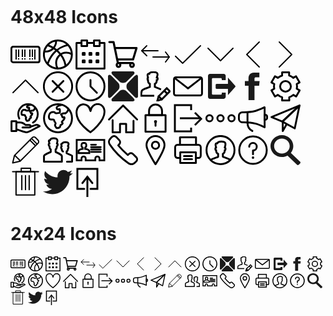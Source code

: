 <style>
  svg {
    fill: #000;
  }

  .icons-48 {
    margin-bottom: 1em;
  }

  .icons-24 svg {
    height: 24px;
    width: 24px;
  }

  .icons-48 svg {
    height: 48px;
    width: 48px;
  }
</style>


<svg xmlns="http://www.w3.org/2000/svg" style="width:0;height:0;visibility:hidden;"><defs><linearGradient id="calendar-SVGID_1_" gradientUnits="userSpaceOnUse" x1="16.75" y1="12.45" x2="18.25" y2="12.45" gradientTransform="matrix(1 0 0 -1 0 24)"> <stop offset="0" style="stop-color:#FFFFFF"/> <stop offset="1" style="stop-color:#000000"/> </linearGradient><linearGradient id="calendar-SVGID_2_" gradientUnits="userSpaceOnUse" x1="16.75" y1="6.45" x2="18.25" y2="6.45" gradientTransform="matrix(1 0 0 -1 0 24)"> <stop offset="0" style="stop-color:#FFFFFF"/> <stop offset="1" style="stop-color:#000000"/> </linearGradient></defs><symbol viewBox="0 0 24 24" id="icon-barcode"><title>barcode</title> <g> <g stroke-width="1"> <line fill="none" stroke="#000000" stroke-linejoin="round" stroke-miterlimit="10" x1="4.5" y1="8" x2="4.5" y2="16"/> <line fill="none" stroke="#000000" stroke-linejoin="round" stroke-miterlimit="10" x1="6.5" y1="8" x2="6.5" y2="14"/> <line fill="none" stroke="#000000" stroke-linejoin="round" stroke-miterlimit="10" x1="19.5" y1="8" x2="19.5" y2="16"/> <polygon points="7,15 6,15 6,16 7,16 			"/> <polygon points="10,15 9,15 9,16 10,16 			"/> <polygon points="12,15 11,15 11,16 12,16 			"/> <polygon points="16,15 15,15 15,16 16,16 			"/> <polygon points="18,15 17,15 17,16 18,16 			"/> <line fill="none" stroke="#000000" stroke-linejoin="round" stroke-miterlimit="10" x1="9.5" y1="8" x2="9.5" y2="14"/> <line fill="none" stroke="#000000" stroke-linejoin="round" stroke-miterlimit="10" x1="11.5" y1="8" x2="11.5" y2="14"/> <line fill="none" stroke="#000000" stroke-linejoin="round" stroke-miterlimit="10" x1="15.5" y1="8" x2="15.5" y2="14"/> <line fill="none" stroke="#000000" stroke-linejoin="round" stroke-miterlimit="10" x1="17.5" y1="8" x2="17.5" y2="14"/> </g> <path fill="none" stroke="#000000" stroke-width="1.5" stroke-linejoin="round" stroke-miterlimit="10" d="M21.8,18.2H2.2
		c-0.8,0-1.5-0.7-1.5-1.5V7.2c0-0.8,0.7-1.5,1.5-1.5h19.5c0.8,0,1.5,0.7,1.5,1.5v9.5C23.2,17.6,22.6,18.2,21.8,18.2z"/> </g> </symbol><symbol viewBox="0 0 24 24" id="icon-basketball"><title>basketball</title> <g> <ellipse fill="none" stroke="#000000" stroke-width="1.5" stroke-linejoin="round" stroke-miterlimit="10" cx="11.9" cy="12" rx="11.2" ry="11.2"/> <path fill="none" stroke="#000000" stroke-width="1.5" stroke-linejoin="round" stroke-miterlimit="10" d="M3.7,19.7
		C5,15.6,9.2,6.5,20.2,4.3"/> <path fill="none" stroke="#000000" stroke-width="1.5" stroke-linejoin="round" stroke-miterlimit="10" d="M3.5,4.5
		c4.5,1.6,12.8,6,14.7,16.9"/> <path fill="none" stroke="#000000" stroke-width="1.5" stroke-linejoin="round" stroke-miterlimit="10" d="M10.5,0.9
		c0,0.1,0,0.3,0,0.4c0,4.6-3.7,8.3-8.2,8.3c-0.4,0-0.8,0-1.1-0.1"/> <path fill="none" stroke="#000000" stroke-width="1.5" stroke-linejoin="round" stroke-miterlimit="10" d="M11.7,23.2
		c-0.8-1.2-1.2-2.8-1.2-4.4c0-4.6,3.7-8.3,8.2-8.3c1.6,0,3.2,0.5,4.5,1.3"/> </g> </symbol><symbol viewBox="0 0 24 24" id="icon-calendar"><title>calendar</title> <g> <polyline fill="none" stroke="#000000" stroke-width="1.5" stroke-linecap="round" stroke-linejoin="round" stroke-miterlimit="10" points="
		4.3,2.8 0.8,2.8 0.8,23.2 23.2,23.2 23.2,2.8 19.9,2.8 	"/> <rect x="4.8" y="0.8" fill="none" stroke="#000000" stroke-width="1.5" stroke-linecap="round" stroke-linejoin="round" stroke-miterlimit="10" width="4.5" height="4.5"/> <rect x="14.8" y="0.8" fill="none" stroke="#000000" stroke-width="1.5" stroke-linecap="round" stroke-linejoin="round" stroke-miterlimit="10" width="4.5" height="4.5"/> <line fill="none" stroke="#000000" stroke-width="1.5" stroke-linecap="round" stroke-linejoin="round" stroke-miterlimit="10" x1="9.5" y1="2.8" x2="14.5" y2="2.8"/> <rect x="5.8" y="10.8" fill="none" stroke="#000000" stroke-width="1.5" stroke-linecap="round" stroke-linejoin="round" stroke-miterlimit="10" width="1.5" height="1.5"/> <rect x="11.2" y="10.8" fill="none" stroke="#000000" stroke-width="1.5" stroke-linecap="round" stroke-linejoin="round" stroke-miterlimit="10" width="1.5" height="1.5"/>  <rect x="16.8" y="10.8" fill="url(#calendar-SVGID_1_)" stroke="#000000" stroke-width="1.5" stroke-linecap="round" stroke-linejoin="round" stroke-miterlimit="10" width="1.5" height="1.5"/> <rect x="5.8" y="16.8" fill="none" stroke="#000000" stroke-width="1.5" stroke-linecap="round" stroke-linejoin="round" stroke-miterlimit="10" width="1.5" height="1.5"/> <rect x="11.2" y="16.8" fill="none" stroke="#000000" stroke-width="1.5" stroke-linecap="round" stroke-linejoin="round" stroke-miterlimit="10" width="1.5" height="1.5"/>  <rect x="16.8" y="16.8" fill="url(#calendar-SVGID_2_)" stroke="#000000" stroke-width="1.5" stroke-linecap="round" stroke-linejoin="round" stroke-miterlimit="10" width="1.5" height="1.5"/> </g> </symbol><symbol viewBox="0 0 20 20" id="icon-cart"><title>cart</title> <g> <ellipse fill="none" stroke="#000000" stroke-width="1.4" stroke-linecap="round" stroke-linejoin="round" stroke-miterlimit="10" cx="16" cy="17" rx="1.2" ry="1.3"/> <ellipse fill="none" stroke="#000000" stroke-width="1.4" stroke-linecap="round" stroke-linejoin="round" stroke-miterlimit="10" cx="7" cy="17" rx="1.2" ry="1.3"/> <polyline fill="none" stroke="#000000" stroke-width="1.4" stroke-linecap="round" stroke-linejoin="round" stroke-miterlimit="10" points="
		0.9,1.7 3.7,1.7 6.6,15.7 15.9,15.7 	"/> <polyline fill="none" stroke="#000000" stroke-width="1.4" stroke-linecap="round" stroke-linejoin="round" stroke-miterlimit="10" points="
		6.8,13.3 16.7,13.3 19,5.7 5,5.7 	"/> </g> </symbol><symbol viewBox="0 0 24 24" id="icon-change-status"><title>change-status</title> <g fill="none" stroke="#000000" stroke-linecap="round" stroke-linejoin="round" transform="translate(1 5)"> <path d="M0 4L13 4M9 9L22 9"/> <polyline points="4 8 0 4 4 0"/> <polyline points="19 13 22 9 19 5"/> </g> </symbol><symbol viewBox="0 0 24 24" id="icon-check"><title>check</title> <g> <polyline fill="none" stroke="#000000" stroke-linecap="round" stroke-linejoin="round" stroke-miterlimit="10" points="
		22,5 7.7,19 2,13.4 	"/> </g> </symbol><symbol viewBox="0 0 24 24" id="icon-chevron-down"><title>chevron-down</title> <polyline fill="none" stroke="#000000" stroke-linecap="round" stroke-linejoin="round" stroke-miterlimit="10" points="
	2,7 12,17 22,7 "/> </symbol><symbol viewBox="0 0 24 24" id="icon-chevron-left"><title>chevron-left</title> <polyline fill="none" stroke="#000000" stroke-linecap="round" stroke-linejoin="round" stroke-miterlimit="10" points="
	17,2 7,12 17,22 "/> </symbol><symbol viewBox="0 0 24 24" id="icon-chevron-right"><title>chevron-right</title> <polyline fill="none" stroke="#000000" stroke-linecap="round" stroke-linejoin="round" stroke-miterlimit="10" points="
	7,22 17,12 7,2 "/> </symbol><symbol viewBox="0 0 24 24" id="icon-chevron-up"><title>chevron-up</title> <polyline fill="none" stroke="#000000" stroke-linecap="round" stroke-linejoin="round" stroke-miterlimit="10" points="
	22,17 12,7 2,17 "/> </symbol><symbol viewBox="0 0 25 25" id="icon-circle-x"><title>circle-x</title> <g> <circle fill="none" stroke="#010101" stroke-width="1.5" stroke-linecap="round" stroke-linejoin="round" stroke-miterlimit="10" cx="12.5" cy="12.5" r="11.8"/> <line fill="none" stroke="#010101" stroke-width="1.5" stroke-linecap="round" stroke-linejoin="round" stroke-miterlimit="10" x1="17" y1="8" x2="8" y2="17"/> <line fill="none" stroke="#010101" stroke-width="1.5" stroke-linecap="round" stroke-linejoin="round" stroke-miterlimit="10" x1="17" y1="17" x2="8" y2="8"/> </g> </symbol><symbol viewBox="0 0 24 24" id="icon-clock"><title>clock</title> <g> <circle fill="none" stroke="#000000" stroke-width="1.5" stroke-linecap="round" stroke-linejoin="round" stroke-miterlimit="10" cx="12" cy="12" r="11.2"/> <polyline fill="none" stroke="#000000" stroke-width="1.5" stroke-linecap="round" stroke-linejoin="round" stroke-miterlimit="10" points="
		12,6.9 12,12 17.1,17.1 	"/> </g> </symbol><symbol viewBox="0 0 24 24" id="icon-daxko"><title>daxko</title> <g> <path fill="currentColor" d="M20.0625 0L3.96875.03125C3.1660079.1962178 2.9475356.503846 2.90625.59375 2.7475259.9393898 2.744387 1.0786967 2.8125 1.34375 2.9932837 2.047241 3.7445398 2.8188597 4.3125 3.375L9.3125 8.28125C10.073197 9.026116 11.040034 9.226637 12.03125 9.21875 13.001697 9.21095 14.005242 9.010509 14.75 8.28125L19.84375 3.28125C20.596478 2.5441866 21.21875 2.0556574 21.21875 1.09375 21.21875 1.000099 21.068089.5168461 20.84375.3125 20.592573.0837042 20.344043.0280422 20.0625 0zM1.09375 2.78125C1.000099 2.78125.5168461 2.9319127.3125 3.15625.0837041 3.407428.0280422 3.6559565 0 3.9375L.03125 20.03125C.1962177 20.833992.503846 21.052463.59375 21.09375.9393898 21.252473 1.0786966 21.255613 1.34375 21.1875 2.047241 21.006716 2.8188599 20.25546 3.375 19.6875L8.28125 14.6875C9.026117 13.926801 9.226636 12.959966 9.21875 11.96875 9.21095 10.998303 9.010509 9.994757 8.28125 9.25L3.28125 4.15625C2.5441867 3.403522 2.0556574 2.78125 1.09375 2.78125zM23 2.78125C22.890196 2.7675748 22.788777 2.7784435 22.65625 2.8125 21.95276 2.9932837 21.181141 3.7445399 20.625 4.3125L15.71875 9.3125C14.973882 10.073199 14.773364 11.040036 14.78125 12.03125 14.78905 13.001698 14.98949 14.005241 15.71875 14.75L20.71875 19.84375C21.455814 20.596479 21.944342 21.21875 22.90625 21.21875 22.9999 21.21875 23.483154 21.068086 23.6875 20.84375 23.916296 20.592572 23.971957 20.344042 24 20.0625L23.96875 3.96875C23.803783 3.1660078 23.496154 2.9475355 23.40625 2.90625 23.23343 2.8268879 23.109804 2.7949252 23 2.78125zM11.96875 14.78125C10.998302 14.78905 9.994759 14.98949 9.25 15.71875L4.15625 20.71875C3.403522 21.455814 2.78125 21.944342 2.78125 22.90625 2.78125 22.9999 2.9319128 23.483154 3.15625 23.6875 3.4074277 23.916296 3.6559569 23.971957 3.9375 24L20.03125 23.96875C20.833992 23.803783 21.052464 23.496154 21.09375 23.40625 21.252475 23.060609 21.255613 22.921303 21.1875 22.65625 21.006717 21.952759 20.255461 21.181141 19.6875 20.625L14.6875 15.71875C13.926802 14.973883 12.959964 14.773363 11.96875 14.78125z"/> </g> </symbol><symbol viewBox="0 0 24 24" id="icon-edit-person"><title>edit-person</title> <g> <polygon fill="none" stroke="#000000" stroke-width="1.5" stroke-linecap="round" points="17 22.4648 13.5 23.4648 14.5 19.9648 21 13.4648 23.5 15.9648"/> <path fill="none" stroke="#000000" stroke-width="1.5" d="M19,15.4648 L21.5,17.9648" id="edit-person-Stroke-514"/> <path fill="none" stroke="#000000" stroke-width="1.5" d="M14.5,19.9648 L17,22.4648" id="edit-person-Stroke-515" stroke-linecap="round"/> <path fill="none" stroke="#000000" stroke-width="1.5" d="M16.4316,14.4648 C15.6546,14.2078 12.4996,12.7848 11.4996,12.4648 L11.4996,9.9648 C11.4996,9.9648 12.9996,9.3448 12.9996,6.9648 C13.9996,6.9648 13.9996,4.8938 12.9996,4.8938 C12.9996,4.6598 13.8966,3.2868 13.5686,1.9648 C13.0936,0.0598 7.5076,0.0598 7.0346,1.9648 C4.6656,1.4878 5.9996,4.6458 5.9996,4.9648 C5.4996,4.9648 5.4996,6.9648 5.9996,6.9648 C5.9996,9.3448 7.4996,9.9648 7.4996,9.9648 L7.4996,12.4648 C4.9996,13.5198 1.4806,14.2198 1.0686,15.4648 C0.5936,16.8938 0.4996,19.4998 0.4996,19.4998 L10.9996,19.4998" id="edit-person-Stroke-516"/> </g> </symbol><symbol viewBox="0 0 24 24" id="icon-email"><title>email</title> <g> <path fill="none" stroke="#000000" stroke-width="1.5" stroke-linecap="round" stroke-linejoin="round" stroke-miterlimit="10" d="
		M23.2,17.7c0,0.8-0.7,1.6-1.6,1.6H2.4c-0.9,0-1.6-0.7-1.6-1.6V6.3c0-0.8,0.7-1.6,1.6-1.6h19.3c0.8,0,1.5,0.7,1.5,1.6V17.7z"/> <polyline fill="none" stroke="#000000" stroke-width="1.5" stroke-linecap="round" stroke-linejoin="round" stroke-miterlimit="10" points="
		22.7,5.3 12,13.6 1.3,5.3 	"/> </g> </symbol><symbol viewBox="0 0 24 24" id="icon-exit"><title>exit</title> <g fill="currentColor"> <path d="M3.57418945,2.05196489 C2.70209715,2.05607917 2,2.79336623 2,3.71429974 L2,20.3376482 C2,21.2585817 2.70209715,22.004094 3.57418945,21.9999831 L14.5935156,21.9480351 C15.4656079,21.9439624 16.1677051,21.2066338 16.1677051,20.2857003 L16.1677051,16.9610306 L13.0193262,16.9610306 L13.0193262,17.844146 C13.0193262,18.2826857 12.6966984,18.6199925 12.2814249,18.6233654 L5.88628022,18.6753134 C5.47100636,18.6787212 5.14837891,18.3346336 5.14837891,17.8960939 L5.14837891,6.15585405 C5.14837891,5.71731432 5.47100636,5.38000788 5.88628022,5.37663459 L12.2814249,5.32468662 C12.6966984,5.32131208 13.0193262,5.66536636 13.0193262,6.10390608 L13.0193262,6.98702147 L16.1677051,6.98702147 L16.1677051,3.66235177 C16.1677051,2.74141827 15.4656079,1.99590564 14.5935156,2.00001692 L3.57418945,2.05196489 Z"/> <path d="M17.9579439,4.98702892 C17.846054,4.98702892 17.9579439,4.98702892 17.9579439,4.98702892 L17.9579439,9.97403753 L8.86688733,9.97403753 C8.44612213,9.97403753 8.11163032,10.3467506 8.11163032,10.8155952 L8.11163032,13.1220867 C8.11163032,13.5909313 8.44612213,13.9636444 8.86688733,13.9636444 L17.9579439,13.9636444 L17.9579439,18.950653 C17.9579439,18.950653 18.0291507,18.8713097 18.8530633,17.9532513 L23.3286604,12.9662427 C24.2237799,11.968841 24.2237799,11.968841 23.3286604,10.9714392 L18.8530633,5.98443064 C18.4055036,5.48572978 18.0698339,4.98702892 17.9579439,4.98702892 Z"/> </g> </symbol><symbol viewBox="0 0 24 24" id="icon-facebook"><title>facebook</title> <g fill="currentColor"> <path d="M17.3,7.7h-4.1V5.8c0-0.9,0.6-1.1,1-1.1s2.9,0,2.9,0V1l-4.2,0C9.1,1,8.4,3.8,8.4,5.6v2.1H5.5v3.8h2.9c0,5,0,11.5,0,11.5
		h4.8c0,0,0-6.6,0-11.5h3.7L17.3,7.7z"/> </g> </symbol><symbol viewBox="0 0 24 24" id="icon-gear"><title>gear</title> <g> <ellipse fill="none" stroke="#000000" stroke-width="1.5" stroke-linejoin="round" stroke-miterlimit="10" cx="12" cy="12" rx="4.3" ry="4.2"/> <path fill="none" stroke="#000000" stroke-width="1.5" stroke-linejoin="round" stroke-miterlimit="10" d="M21.2,12
		c0-0.7-0.1-1.3-0.2-1.9l2.2-1.3l-2.8-4.9l-2.2,1.3c-1-0.9-1.9-1.5-3.3-1.9V0.8H9.3v2.6C7.8,3.7,6.8,4.4,5.9,5.2L3.6,3.9L0.8,8.8
		L3,10.1c-0.1,0.6-0.2,1.3-0.2,1.9c0,0.7,0.1,1.3,0.2,1.9l-2.2,1.3l2.8,4.9l2.3-1.3c1,0.9,2,1.5,3.4,1.9v2.6h5.7v-2.6
		c1.4-0.4,2.3-1.1,3.3-1.9l2.2,1.3l2.8-4.9L21,13.9C21.1,13.3,21.2,12.7,21.2,12z"/> </g> </symbol><symbol viewBox="0 0 24 24" id="icon-give"><title>give</title> <g> <rect x="0.8" y="14.4" fill="none" stroke="#000000" stroke-width="1.5" stroke-linejoin="round" stroke-miterlimit="10" width="3.9" height="7.9"/> <path fill="none" stroke="#000000" stroke-width="1.5" stroke-linecap="round" stroke-linejoin="round" stroke-miterlimit="10" d="
		M4.7,20.8c10.5,3.5,6.6,3.6,18.6-2.5c-1-1-1.9-1.3-2.9-1L16,18.8"/> <path fill="none" stroke="#000000" stroke-width="1.5" stroke-linecap="round" stroke-linejoin="round" stroke-miterlimit="10" d="
		M4.7,15.4h2.9c2.3,0,3.9,1.5,4.4,2c0,0,1.5,0,2.9,0c1.6,0,1.6,2,0,2H9.6"/> <path fill="none" stroke="#000000" stroke-width="1.5" stroke-linecap="round" stroke-linejoin="round" stroke-miterlimit="10" d="
		M7,12.2c-0.5-1.1-0.8-2.3-0.8-3.5c0-4.4,3.5-7.9,7.8-7.9c4.3,0,7.8,3.5,7.8,7.9c0,2.9-1.5,5.4-3.8,6.8"/> <path fill="none" stroke="#000000" stroke-width="1.5" stroke-linecap="round" stroke-linejoin="round" stroke-miterlimit="10" d="
		M19.7,3.3c0,0-0.3,1.9-1.7,2.6c-1.4-0.3-2.7,0.7-2.4,0.7C16,6.6,16.3,8,16.3,8c0.3,0.3,1,0,1,0c0.8,0.9-1.4,2.4-1.4,2.7
		c0,0.3,0.9,0.5,0.3,1c-0.5,0.5-1,0.7-1,0.7c0,1.7-1.7,1.7-2,1.7c-0.3,0-1-1.4-1-1.7c0-0.3,0.3-0.7,0.3-1c0-0.3-0.7-1-0.7-1
		c0-1.4-1-1-2-1c-1,0-1-1.4-1-1.4s0-2.4,1.7-2.7c1.7-0.3,1.7,0.3,1.7,0.3c0.7,0.7,2,0,2.7,0c0,0,0.3-2.4-0.3-2.1
		c-0.7,0.3-1.3,0.1-1.4-0.7c-0.1-1.1,3-1.7,3-1.7"/> </g> </symbol><symbol viewBox="0 0 24 24" id="icon-globe"><title>globe</title> <g> <circle fill="none" stroke="#010101" stroke-width="1.5" stroke-linecap="round" stroke-linejoin="round" stroke-miterlimit="10" cx="12" cy="12" r="11.2"/> <path fill="none" stroke="#010101" stroke-width="1.5" stroke-linecap="round" stroke-linejoin="round" stroke-miterlimit="10" d="
		M20.3,4.4c0,0-0.5,2.7-2.4,3.7c-2-0.5-3.9,1-3.4,1c0.5,0,1,2,1,2c0.5,0.5,1.5,0,1.5,0c1.2,1.2-2,3.4-2,3.9c0,0.5,1.2,0.7,0.5,1.5
		c-0.7,0.7-1.5,1-1.5,1c0,2.4-2.4,2.4-2.9,2.4c-0.5,0-1.5-2-1.5-2.4s0.5-1,0.5-1.5c0-0.5-1-1.5-1-1.5c0-2-1.5-1.5-2.9-1.5
		s-1.5-2-1.5-2s0-3.4,2.4-3.9s2.4,0.5,2.4,0.5c1,1,2.9,0,3.9,0c0,0,0.5-3.4-0.5-2.9s-1.9,0.1-2-1c-0.1-1.5,4.3-2.4,4.3-2.4"/> </g> </symbol><symbol viewBox="0 0 24 24" id="icon-heart"><title>heart</title> <g> <path fill="none" stroke="#010101" stroke-width="1.5" stroke-linejoin="round" stroke-miterlimit="10" d="M12,23.2
		c0,0,11.2-8.4,11.2-16.3c0-7.9-10-8.5-11.2-0.6C10.7-1.5,0.8-0.9,0.8,7.6C0.8,16.1,12,23.2,12,23.2z"/> </g> </symbol><symbol viewBox="0 0 24 24" id="icon-house"><title>house</title> <g> <polyline fill="none" stroke="#010101" stroke-width="1.5" stroke-linecap="round" stroke-linejoin="round" stroke-miterlimit="10" points="
		3.7,13.5 3.7,23.3 9.6,23.3 9.6,16.5 14.5,16.5 14.5,23.3 20.4,23.3 20.4,14 	"/> <polyline fill="none" stroke="#010101" stroke-width="1.5" stroke-linecap="round" stroke-linejoin="round" stroke-miterlimit="10" points="
		0.8,13 12.1,1.8 23.3,13 	"/> </g> </symbol><symbol viewBox="0 0 24 24" id="icon-lock"><title>lock</title> <g fill="none" stroke="#010101" stroke-width="1.5" stroke-linejoin="round" transform="translate(4 1)"> <path d="M8.49986508,13.6944445 C8.49986508,13.9541667 8.28830953,14.1666667 8.02764286,14.1666667 C7.76697619,14.1666667 7.55542063,13.9541667 7.55542063,13.6944445 C7.55542063,13.4328333 7.76697619,13.2222222 8.02764286,13.2222222 C8.28830953,13.2222222 8.49986508,13.4328333 8.49986508,13.6944445 L8.49986508,13.6944445 Z"/> <path stroke-linecap="round" d="M8.02764286,14.1666667 L8.02764286,17"/> <polygon points="0 21.722 16.055 21.722 16.055 8.5 0 8.5"/> <path d="M2.83319841,5.19444445 C2.83319841,2.32522222 5.15842063,0 8.02764286,0 C10.8968651,0 13.2220873,2.32522222 13.2220873,5.19444445 L13.2220873,8.5 L2.83319841,8.5 L2.83319841,5.19444445 L2.83319841,5.19444445 Z"/> </g> </symbol><symbol viewBox="0 0 24 24" id="icon-logout"><title>logout</title> <g fill="none" fill-rule="evenodd" stroke="#000" stroke-width="1.5" transform="translate(1 1)"> <polyline points="13.5 18.52 13.5 21.5 .5 21.5 .5 .5 13.5 .5 13.5 4.5"/> <path d="M4.5,11 L21.5,11"/> <polyline points="16.5 6.492 21.5 11.492 16.5 16.492"/> </g> </symbol><symbol viewBox="0 0 24 24" id="icon-meatball-menu"><title>meatball-menu</title> <g> <ellipse fill="none" stroke="#010101" stroke-width="1.5" stroke-linecap="round" stroke-linejoin="round" stroke-miterlimit="10" cx="3.2" cy="12" rx="2.5" ry="2.5"/> <ellipse fill="none" stroke="#010101" stroke-width="1.5" stroke-linecap="round" stroke-linejoin="round" stroke-miterlimit="10" cx="12" cy="12" rx="2.5" ry="2.5"/> <ellipse fill="none" stroke="#010101" stroke-width="1.5" stroke-linecap="round" stroke-linejoin="round" stroke-miterlimit="10" cx="20.8" cy="12" rx="2.5" ry="2.5"/> </g> </symbol><symbol viewBox="0 0 24 24" id="icon-megaphone"><title>megaphone</title> <g> <path fill="none" stroke="#010101" stroke-width="1.5" stroke-linecap="round" stroke-linejoin="round" stroke-miterlimit="10" d="
		M7.6,7.2c0,19.7,0-12.7,0,8.5c0,2.7,1.5,5.2,3.9,6.5"/> <path fill="none" stroke="#010101" stroke-width="1.5" stroke-linecap="round" stroke-linejoin="round" stroke-miterlimit="10" d="
		M23.3,11.7c0,0.8-0.7,1.5-1.5,1.5h-0.5v-4h0.5c0.8,0,1.5,0.7,1.5,1.5V11.7z"/> <path fill="none" stroke="#010101" stroke-width="1.5" stroke-linecap="round" stroke-linejoin="round" stroke-miterlimit="10" d="
		M4.6,7.2h-1c-1.6,0-2.9,1.3-2.9,3v2c0,1.7,1.3,3,2.9,3h1c8.8,0,12.4,2,16.7,4v-16C17,5.2,13.4,7.2,4.6,7.2z"/> </g> </symbol><symbol viewBox="0 0 24 24" id="icon-paper-airplane"><title>paper-airplane</title> <g> <polygon fill="none" stroke="#000000" stroke-width="1.5" stroke-linejoin="round" stroke-miterlimit="10" points="23.2,1.8 
		0.8,11.1 9.5,14.7 	"/> <polygon fill="none" stroke="#000000" stroke-width="1.5" stroke-linejoin="round" stroke-miterlimit="10" points="23.2,1.8 
		19.4,20.1 9.5,14.7 	"/> <polyline fill="none" stroke="#000000" stroke-width="1.5" stroke-linejoin="round" stroke-miterlimit="10" points="9.8,14.7 
		9.8,22.2 13,16.6 	"/> </g> </symbol><symbol viewBox="0 0 24 24" id="icon-pen"><title>pen</title> <g fill="none" stroke="#000000" stroke-linecap="round" stroke-linejoin="round"> <path d="M7.68653333 20.8685667L1.75936667 22.25915 3.14995 16.3329 17.4490333 2.03106667C18.1658667 1.31515 19.3272833 1.31515 20.0432 2.03106667L21.9883667 3.97531667C22.7033667 4.69215 22.7033667 5.85173333 21.9883667 6.56856667L7.68653333 20.8685667 7.68653333 20.8685667zM21.3416583 7.21885L16.8014083 2.6786M20.03385 8.52711667L15.5046 3.97586667M7.91753333 20.6389417L3.38003333 16.1014417"/> </g> </symbol><symbol viewBox="0 0 24 24" id="icon-people"><title>people</title> <g> <path fill="none" stroke="#000000" stroke-width="1.5" stroke-linejoin="round" stroke-miterlimit="10" d="M8,21.2h7.1
		c0,0,0-3,0-4.5c0-0.5-2.6-2.2-5-3.2v-2.1c0,0,1-0.3,1-2.6c0.7,0,1-2.1,0-2.1c0-0.2,0.7-1.3,0.4-2.6c-0.5-2.1-5.4-2.1-5.8,0
		c-2-0.4-0.5,2.3-0.5,2.6c-1,0-0.7,2.1,0,2.1c0,2.2,1,2.6,1,2.6v2.1c-2.5,1-5.4,2.6-5.4,3.1c0,1,0,4.6,0,4.6H8z"/> <path fill="none" stroke="#000000" stroke-width="1.5" stroke-linecap="round" stroke-linejoin="round" stroke-miterlimit="10" d="
		M19.2,21.2h4.1c0,0,0-3.4,0-4.6c0-0.5-2.5-1.2-4.4-2.1V13c0,0,1-0.3,1-2.1c0.5,0,0.7-2.1,0-2.1c0-0.2,0.8-1.1,0.5-2.1
		c-0.5-1.5-4.4-1.5-4.9,0C13.8,6.6,15,8.7,15,8.9c-0.8,0-0.5,2.1,0,2.1c0,1.7,1,2.1,1,2.1"/> </g> </symbol><symbol viewBox="0 0 25 19" id="icon-person-card"><title>person-card</title> <g fill="none" stroke="#000" stroke-linecap="round" stroke-width="1.5" transform="translate(1 1)"> <path stroke-linecap="round" d="M0 0L0 17 4 17 4 15.5C4 14.538 4.787 13.75 5.75 13.75 6.712 13.75 7.5 14.538 7.5 15.5L7.5 17 15.5 17 15.5 15.5C15.5 14.538 16.287 13.75 17.25 13.75 18.212 13.75 19 14.538 19 15.5L19 17 23 17 23 0 0 0 0 0zM12 10L20 10M12 8L20 8M12 6L20 6M12 4L16 4"/> <path stroke="#000" stroke-linecap="round" stroke-width="1.5" d="M6,11 L1.5,11 L1.5,9 C1.5,9 3,7.5 5,7.5 L5,6.5 C5,6.5 4,6 4,4.5 C4,3.5 4,2.5 6,2.5 C8,2.5 8,3.5 8,4.5 C8,6 7,6.5 7,6.5 L7,7.5 C9,7.5 10.5,9 10.5,9 L10.5,11 L6,11 L6,11 Z"/> </g> </symbol><symbol viewBox="0 0 24 24" id="icon-phone"><title>phone</title> <g> <path fill="none" stroke="#000000" stroke-width="1.5" stroke-linecap="round" stroke-linejoin="round" stroke-miterlimit="10" d="
		M9,7.3C9.9,6.4,9.9,4.9,9,4L6.5,1.4c-0.9-0.8-2.4-0.8-3.3,0L1.8,2.9C0.6,4,0.5,5.9,1.3,7.3c4,6,9.4,11.3,15.4,15.4
		c1.5,0.9,3.2,0.7,4.5-0.4l1.4-1.3c0.9-0.9,0.9-2.4,0-3.3L20,15.1c-0.9-0.9-2.4-0.9-3.3,0l-0.8,0.8c-2.7-2.3-5.4-4.9-7.7-7.7L9,7.3z
		"/> </g> </symbol><symbol viewBox="0 0 24 24" id="icon-pin"><title>pin</title> <g> <path fill="none" stroke="#000000" stroke-width="1.5" stroke-linecap="round" stroke-linejoin="round" stroke-miterlimit="10" d="
		M19.2,8.1c0,4.1-7.2,15.2-7.2,15.2S4.8,12.2,4.8,8.1S7.9,0.8,12,0.8S19.2,4,19.2,8.1z"/> <ellipse fill="none" stroke="#000000" stroke-width="1.5" stroke-linecap="round" stroke-linejoin="round" stroke-miterlimit="10" cx="12" cy="8.1" rx="2.9" ry="2.9"/> </g> </symbol><symbol viewBox="0 0 24 24" id="icon-printer"><title>printer</title> <g> <path fill="none" stroke="#010101" stroke-width="1.5" stroke-linecap="round" stroke-linejoin="round" stroke-miterlimit="10" d="
		M5.6,18.2H3.5c-1,0-1.8-0.9-1.8-2.1V9.9c0-1.2,0.8-2.1,1.8-2.1h16.9c1,0,1.8,0.9,1.8,2.1v6.3c0,1.2-0.8,2.1-1.8,2.1h-2.1"/> <polyline fill="none" stroke="#010101" stroke-width="1.5" stroke-linecap="round" stroke-linejoin="round" stroke-miterlimit="10" points="
		5.6,7.8 5.6,1.8 18.4,1.8 18.4,7.6 18.4,7.6 	"/> <rect x="5.8" y="13.8" fill="none" stroke="#010101" stroke-width="1.5" stroke-linecap="round" stroke-linejoin="round" stroke-miterlimit="10" width="12.5" height="8.5"/> <line fill="none" stroke="#010101" stroke-width="1.5" stroke-linecap="round" stroke-linejoin="round" stroke-miterlimit="10" x1="8.8" y1="16.8" x2="15.2" y2="16.8"/> <line fill="none" stroke="#010101" stroke-width="1.5" stroke-linecap="round" stroke-linejoin="round" stroke-miterlimit="10" x1="8.8" y1="19.2" x2="15.2" y2="19.2"/> </g> </symbol><symbol viewBox="0 0 24 24" id="icon-profile"><title>profile</title> <g> <path fill="none" stroke="#000000" stroke-width="1.5" stroke-linejoin="round" stroke-miterlimit="10" d="M10,14.9
		c0,0-1.5-0.5-1.5-2.9c-0.8,0-0.8-2,0-2c0-0.3-1.5-3.9,1-3.4c0.5-2,5.9-2,6.4,0c0.3,1.4-0.5,3.2-0.5,3.4c0.8,0,0.8,2,0,2
		c0,2.4-1.5,2.9-1.5,2.9v2.4c2.4,0.9,4.8,1.7,6.1,2.5c2-2,3.2-4.8,3.2-7.9c0-6.2-5-11.2-11.2-11.2S0.8,5.8,0.8,12
		c0,3.1,1.2,5.9,3.3,7.9c1.3-0.9,3.9-1.7,6-2.5V14.9z"/> <path fill="none" stroke="#000000" stroke-width="1.5" stroke-linejoin="round" stroke-miterlimit="10" d="M4,19.9
		c2,2.1,4.9,3.3,8,3.3c3.1,0,6-1.3,8-3.4"/> </g> </symbol><symbol viewBox="0 0 24 24" id="icon-question-mark"><title>question-mark</title> <circle fill="none" stroke="#010101" stroke-width="1.5" stroke-linecap="round" stroke-linejoin="round" stroke-miterlimit="10" cx="12" cy="12" r="11"/> <path fill="none" stroke="#010101" stroke-width="1.5" stroke-linecap="round" stroke-linejoin="round" stroke-miterlimit="10" d="
	M9,9.3c0-1.7,1.3-3,3-3c1.7,0,3,1.3,3,3c0,1.7-1.3,3-3,3v3"/> <path fill="none" stroke="#010101" stroke-linejoin="round" stroke-miterlimit="10" d="M12.5,18c0,0.3-0.2,0.5-0.5,0.5
	s-0.5-0.2-0.5-0.5s0.2-0.5,0.5-0.5S12.5,17.7,12.5,18z"/> </symbol><symbol viewBox="0 0 24 24" id="icon-search"><title>search</title> <path fill="currentColor" d="M9.11832393,-8.8817842e-16 C14.1542359,-8.8817842e-16 18.2366489,3.92542457 18.2366489,8.76768195 C18.2366489,10.8184637 17.5138209,12.6964673 16.2870069,14.1898009 L23.7856288,21.3712236 C24.1364148,21.7085202 24.0429408,22.3062908 23.6056618,22.7267534 L22.6758328,23.620826 C22.2385548,24.0412895 21.6168778,24.131169 21.2660918,23.7938724 L13.5875029,16.3817212 C12.2648409,17.1000762 10.7457379,17.5353629 9.11832393,17.5353629 C4.08241267,17.5353629 0,13.6099382 0,8.76768195 C0,3.92542457 4.08241267,-8.8817842e-16 9.11832393,-8.8817842e-16 Z M9.11832393,2.76874143 L9.11832393,2.76874143 C5.67270066,2.76874143 2.87947078,5.45455833 2.87947078,8.76768195 C2.87947078,12.0808053 5.67270066,14.7666213 9.11832393,14.7666213 C12.5639479,14.7666213 15.3571779,12.0808053 15.3571779,8.76768195 C15.3571779,5.45455833 12.5639479,2.76874143 9.11832393,2.76874143 Z"/> </symbol><symbol viewBox="0 0 24 24" id="icon-trash"><title>trash</title> <g fill="none" stroke="#000000" stroke-linecap="round" stroke-linejoin="round" transform="translate(1.69 1)"> <polygon points="2.749 21.417 17.746 21.417 17.746 2.75 2.749 2.75"/> <polygon points="6.873 2.8 14.372 2.8 14.372 0 6.873 0"/> <path d="M0,2.75 L20.6200008,2.75"/> <g transform="translate(6.873 5.5)"> <path d="M.490952401.366666667L.490952401 11.5666667M3.43666681.366666667L3.43666681 11.5666667M6.38238121.366666667L6.38238121 11.5666667"/> </g> </g> </symbol><symbol viewBox="0 0 24 24" id="icon-twitter"><title>twitter</title> <g fill="currentColor"> <path d="M24,4.9c-0.9,0.4-1.6,0.4-2.4,0c1-0.6,1-1,1.4-2.1c-0.9,0.6-2,1-3.1,1.2C19,3,17.8,2.4,16.4,2.4c-2.7,0-4.8,2.2-4.8,4.8
		c0,0.4,0,0.7,0.1,1.1c-4-0.2-7.6-2.1-10-5.1C1.3,4,1.1,4.9,1.1,5.7c0,1.7,0.9,3.2,2.2,4C2.4,9.7,1.7,9.5,1,9.2c0,0,0,0,0,0.1
		c0,2.3,1.7,4.3,3.9,4.7c-0.7,0.2-1.5,0.2-2.2,0.1c0.6,1.9,2.4,3.3,4.5,3.4c-2.1,1.6-4.6,2.3-7.2,2c2.1,1.4,4.7,2.2,7.4,2.2
		c8.9,0,13.8-7.4,13.8-13.8c0-0.2,0-0.4,0-0.6C22.2,6.5,23.3,5.9,24,4.9z"/> </g> </symbol><symbol viewBox="0 0 24 24" id="icon-upload"><title>upload</title> <g fill="none" stroke="#000" stroke-linecap="round" stroke-width="1.5" transform="translate(1 1)"> <path d="M8.5,23.5 L8.5,6.885"/> <polyline points="12.5 11.885 8.5 6.885 4.5 11.885"/> <polyline points="6 16.5 .5 16.5 .5 .5 16.5 .5 16.5 16.5 11 16.5"/> </g> </symbol></svg>
<h1>48x48 Icons</h1>
<div class="icons-48">
  <svg class="icon-barcode">
    <use xlink:href="#icon-barcode" />
  </svg>
  <svg class="icon-basketball">
    <use xlink:href="#icon-basketball" />
  </svg>
  <svg class="icon-calendar">
    <use xlink:href="#icon-calendar" />
  </svg>
  <svg class="icon-cart">
    <use xlink:href="#icon-cart" />
  </svg>
  <svg class="icon-change-status">
    <use xlink:href="#icon-change-status" />
  </svg>
  <svg class="icon-check">
    <use xlink:href="#icon-check" />
  </svg>
  <svg class="icon-chevron-down">
    <use xlink:href="#icon-chevron-down" />
  </svg>
  <svg class="icon-chevron-left">
    <use xlink:href="#icon-chevron-left" />
  </svg>
  <svg class="icon-chevron-right">
    <use xlink:href="#icon-chevron-right" />
  </svg>
  <svg class="icon-chevron-up">
    <use xlink:href="#icon-chevron-up" />
  </svg>
  <svg class="icon-circle-x">
    <use xlink:href="#icon-circle-x" />
  </svg>
  <svg class="icon-clock">
    <use xlink:href="#icon-clock" />
  </svg>
  <svg class="icon-daxko">
    <use xlink:href="#icon-daxko" />
  </svg>
  <svg class="icon-edit-person">
    <use xlink:href="#icon-edit-person" />
  </svg>
  <svg class="icon-email">
    <use xlink:href="#icon-email" />
  </svg>
  <svg class="icon-exit">
    <use xlink:href="#icon-exit" />
  </svg>
  <svg class="icon-facebook">
    <use xlink:href="#icon-facebook" />
  </svg>
  <svg class="icon-gear">
    <use xlink:href="#icon-gear" />
  </svg>
  <svg class="icon-give">
    <use xlink:href="#icon-give" />
  </svg>
  <svg class="icon-globe">
    <use xlink:href="#icon-globe" />
  </svg>
  <svg class="icon-heart">
    <use xlink:href="#icon-heart" />
  </svg>
  <svg class="icon-house">
    <use xlink:href="#icon-house" />
  </svg>
  <svg class="icon-lock">
    <use xlink:href="#icon-lock" />
  </svg>
  <svg class="icon-logout">
    <use xlink:href="#icon-logout" />
  </svg>
  <svg class="icon-meatball-menu">
    <use xlink:href="#icon-meatball-menu" />
  </svg>
  <svg class="icon-megaphone">
    <use xlink:href="#icon-megaphone" />
  </svg>
  <svg class="icon-paper-airplane">
    <use xlink:href="#icon-paper-airplane" />
  </svg>
  <svg class="icon-pen">
    <use xlink:href="#icon-pen" />
  </svg>
  <svg class="icon-people">
    <use xlink:href="#icon-people" />
  </svg>
  <svg class="icon-person-card">
    <use xlink:href="#icon-person-card" />
  </svg>
  <svg class="icon-phone">
    <use xlink:href="#icon-phone" />
  </svg>
  <svg class="icon-pin">
    <use xlink:href="#icon-pin" />
  </svg>
  <svg class="icon-printer">
    <use xlink:href="#icon-printer" />
  </svg>
  <svg class="icon-profile">
    <use xlink:href="#icon-profile" />
  </svg>
  <svg class="icon-question-mark">
    <use xlink:href="#icon-question-mark" />
  </svg>
  <svg class="icon-search">
    <use xlink:href="#icon-search" />
  </svg>
  <svg class="icon-trash">
    <use xlink:href="#icon-trash" />
  </svg>
  <svg class="icon-twitter">
    <use xlink:href="#icon-twitter" />
  </svg>
  <svg class="icon-upload">
    <use xlink:href="#icon-upload" />
  </svg>
</div>
<h1>24x24 Icons</h1>
<div class="icons-24">
  <svg class="icon-barcode">
    <use xlink:href="#icon-barcode" />
  </svg>
  <svg class="icon-basketball">
    <use xlink:href="#icon-basketball" />
  </svg>
  <svg class="icon-calendar">
    <use xlink:href="#icon-calendar" />
  </svg>
  <svg class="icon-cart">
    <use xlink:href="#icon-cart" />
  </svg>
  <svg class="icon-change-status">
    <use xlink:href="#icon-change-status" />
  </svg>
  <svg class="icon-check">
    <use xlink:href="#icon-check" />
  </svg>
  <svg class="icon-chevron-down">
    <use xlink:href="#icon-chevron-down" />
  </svg>
  <svg class="icon-chevron-left">
    <use xlink:href="#icon-chevron-left" />
  </svg>
  <svg class="icon-chevron-right">
    <use xlink:href="#icon-chevron-right" />
  </svg>
  <svg class="icon-chevron-up">
    <use xlink:href="#icon-chevron-up" />
  </svg>
  <svg class="icon-circle-x">
    <use xlink:href="#icon-circle-x" />
  </svg>
  <svg class="icon-clock">
    <use xlink:href="#icon-clock" />
  </svg>
  <svg class="icon-daxko">
    <use xlink:href="#icon-daxko" />
  </svg>
  <svg class="icon-edit-person">
    <use xlink:href="#icon-edit-person" />
  </svg>
  <svg class="icon-email">
    <use xlink:href="#icon-email" />
  </svg>
  <svg class="icon-exit">
    <use xlink:href="#icon-exit" />
  </svg>
  <svg class="icon-facebook">
    <use xlink:href="#icon-facebook" />
  </svg>
  <svg class="icon-gear">
    <use xlink:href="#icon-gear" />
  </svg>
  <svg class="icon-give">
    <use xlink:href="#icon-give" />
  </svg>
  <svg class="icon-globe">
    <use xlink:href="#icon-globe" />
  </svg>
  <svg class="icon-heart">
    <use xlink:href="#icon-heart" />
  </svg>
  <svg class="icon-house">
    <use xlink:href="#icon-house" />
  </svg>
  <svg class="icon-lock">
    <use xlink:href="#icon-lock" />
  </svg>
  <svg class="icon-logout">
    <use xlink:href="#icon-logout" />
  </svg>
  <svg class="icon-meatball-menu">
    <use xlink:href="#icon-meatball-menu" />
  </svg>
  <svg class="icon-megaphone">
    <use xlink:href="#icon-megaphone" />
  </svg>
  <svg class="icon-paper-airplane">
    <use xlink:href="#icon-paper-airplane" />
  </svg>
  <svg class="icon-pen">
    <use xlink:href="#icon-pen" />
  </svg>
  <svg class="icon-people">
    <use xlink:href="#icon-people" />
  </svg>
  <svg class="icon-person-card">
    <use xlink:href="#icon-person-card" />
  </svg>
  <svg class="icon-phone">
    <use xlink:href="#icon-phone" />
  </svg>
  <svg class="icon-pin">
    <use xlink:href="#icon-pin" />
  </svg>
  <svg class="icon-printer">
    <use xlink:href="#icon-printer" />
  </svg>
  <svg class="icon-profile">
    <use xlink:href="#icon-profile" />
  </svg>
  <svg class="icon-question-mark">
    <use xlink:href="#icon-question-mark" />
  </svg>
  <svg class="icon-search">
    <use xlink:href="#icon-search" />
  </svg>
  <svg class="icon-trash">
    <use xlink:href="#icon-trash" />
  </svg>
  <svg class="icon-twitter">
    <use xlink:href="#icon-twitter" />
  </svg>
  <svg class="icon-upload">
    <use xlink:href="#icon-upload" />
  </svg>
</div>